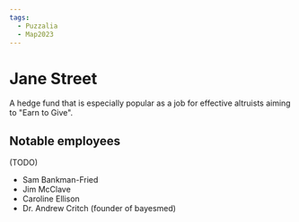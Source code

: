 ```yaml
---
tags:
  - Puzzalia
  - Map2023
---
```

# Jane Street

A hedge fund that is especially popular as a job for effective altruists aiming to "Earn to Give".

## Notable employees

(TODO)

- Sam Bankman-Fried
- Jim McClave
- Caroline Ellison
- Dr. Andrew Critch (founder of bayesmed)
